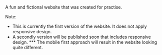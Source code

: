 A fun and fictional website that was created for practise.

Note: 
- This is currently the first version of the website. It does not apply responsive design.
- A secondly version will be published soon that includes responsive design.
	*** The mobile first approach will result in the website looking quite different.
